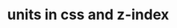 ---
title: units in css and z-index
description: "units in css and z-index"
hide_table_of_contents: true
---